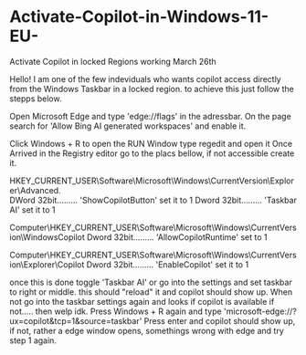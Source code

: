 # Activate-Copilot-in-Windows-11-EU-
Activate Copilot in locked Regions working March 26th

Hello!
  I am one of the few indeviduals who wants copilot access directly from the Windows Taskbar in a locked region.
  to achieve this just follow the stepps below.

Open Microsoft Edge and type 'edge://flags' in the adressbar.
On the page search for 'Allow Bing AI generated workspaces' and enable it.

Click Windows + R to open the RUN Window
type regedit and open it
Once Arrived in the Registry editor go to the placs bellow, if not accessible create it.

HKEY_CURRENT_USER\Software\Microsoft\Windows\CurrentVersion\Explorer\Advanced\.		
DWord 32bit......... 'ShowCopilotButton' set it to 1
Dword 32bit.........	'Taskbar AI' set it to 1 

Computer\HKEY_CURRENT_USER\Software\Microsoft\Windows\CurrentVersion\WindowsCopilot
Dword 32bit......... 'AllowCopilotRuntime' set to 1

Computer\HKEY_CURRENT_USER\Software\Microsoft\Windows\CurrentVersion\Explorer\Copilot
Dword 32bit......... 'EnableCopilot' set it to 1

once this is done toggle 'Taskbar AI' or go into the settings and set taskbar to right or middle.
this should "reload" it and copilot should show up.
When not go into the taskbar settings again and looks if copilot is available if not..... then welp idk.
Press Windows + R again and type 'microsoft-edge://?ux=copilot&tcp=1&source=taskbar'
Press enter and copilot should show up, if not, rather a edge window opens, somethings wrong with edge and try step 1 again.
